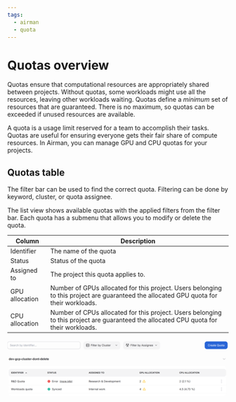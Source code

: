```yaml
---
tags:
  - airman
  - quota
---
```


# Quotas overview

Quotas ensure that computational resources are appropriately shared between projects. Without quotas, some workloads might use all the resources, leaving other workloads waiting. Quotas define a _minimum_ set of resources that are guaranteed. There is no maximum, so quotas can be exceeded if unused resources are available.

A quota is a usage limit reserved for a team to accomplish their tasks. Quotas are useful for ensuring everyone gets their fair share of compute resources. In Airman, you can manage GPU and CPU quotas for your projects.

## Quotas table

The filter bar can be used to find the correct quota. Filtering can be done by keyword, cluster, or quota assignee.

The list view shows available quotas with the applied filters from the filter bar. Each quota has a submenu that allows you to modify or delete the quota.

| Column         | Description                                                                                                                            |
| -------------- | -------------------------------------------------------------------------------------------------------------------------------------- |
| Identifier     | The name of the quota                                                                                                                  |
| Status         | Status of the quota                                                                                                                    |
| Assigned to    | The project this quota applies to.                                                                                                     |
| GPU allocation | Number of GPUs allocated for this project. Users belonging to this project are guaranteed the allocated GPU quota for their workloads. |
| CPU allocation | Number of CPUs allocated for this project. Users belonging to this project are guaranteed the allocated CPU quota for their workloads. |

![A diagram of the quotas page.](../../img/quotas/overview.png)
